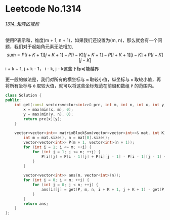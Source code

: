 # Leetcode No.1314

###### [1314. 矩阵区域和](https://leetcode-cn.com/problems/matrix-block-sum/)

使用P表示和，维度(m + 1, n + 1)，如果我们还设置为(m, n)，那么就会有一个问题，我们对于起始角元素无法相加,
$$
sum = P[i + K + 1][j + K + 1] - P[i - K][j + K + 1] - P[i + K + 1][j - K] + P[i - K][j - K]
$$
i + k + 1, j + k - 1， i - k, j - k这些下标可能越界

更一般的做法是，我们对所有的横坐标与 `m` 取较小值，纵坐标与 `n` 取较小值，再将所有坐标与 `0` 取较大值，就可以将这些坐标规范在前缀和数组 `P` 的范围内。

```c++
class Solution {
public:
    int get(const vector<vector<int>>& pre, int m, int n, int x, int y) {
        x = max(min(x, m), 0);
        y = max(min(y, n), 0);
        return pre[x][y];
    }
    
    vector<vector<int>> matrixBlockSum(vector<vector<int>>& mat, int K) {
        int m = mat.size(), n = mat[0].size();
        vector<vector<int>> P(m + 1, vector<int>(n + 1));
        for (int i = 1; i <= m; ++i) {
            for (int j = 1; j <= n; ++j) {
                P[i][j] = P[i - 1][j] + P[i][j - 1] - P[i - 1][j - 1] + mat[i - 1][j - 1];
            }
        }
        
        vector<vector<int>> ans(m, vector<int>(n));
        for (int i = 0; i < m; ++i) {
            for (int j = 0; j < n; ++j) {
                ans[i][j] = get(P, m, n, i + K + 1, j + K + 1) - get(P, m, n, i - K, j + K + 1) - get(P, m, n, i + K + 1, j - K) + get(P, m, n, i - K, j - K);
            }
        }
        return ans;
    }
};
```

